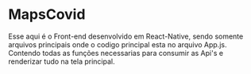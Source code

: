 # MapsCovid
Esse aqui é o Front-end desenvolvido em React-Native,
sendo somente arquivos principais onde o codigo principal esta no arquivo App.js.
Contendo todas as funções necessarias para consumir as Api's e renderizar tudo na tela principal.
